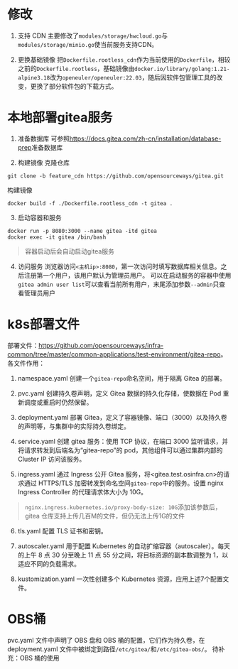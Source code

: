 ﻿# 修改

1. 支持 CDN
主要修改了`modules/storage/hwcloud.go`与`modules/storage/minio.go`使当前服务支持CDN。

2. 更换基础镜像
把`Dockerfile.rootless_cdn`作为当前使用的`Dockerfile`，相较之前的`Dockerfile.rootless`，基础镜像由`docker.io/library/golang:1.21-alpine3.18`改为`openeuler/openeuler:22.03`，随后因软件包管理工具的改变，更换了部分软件包的下载方式。

# 本地部署gitea服务

1. 准备数据库
可参照<https://docs.gitea.com/zh-cn/installation/database-prep>准备数据库

2. 构建镜像
克隆仓库
```
git clone -b feature_cdn https://github.com/opensourceways/gitea.git
```
构建镜像
```
docker build -f ./Dockerfile.rootless_cdn -t gitea . 
```

3. 启动容器和服务
```
docker run -p 8080:3000 --name gitea -itd gitea
docker exec -it gitea /bin/bash
```
> 容器启动后会自动启动gitea服务

4. 访问服务
浏览器访问`<主机ip>:8080`，第一次访问时填写数据库相关信息。之后注册第一个用户，该用户默认为管理员用户。
可以在启动服务的容器中使用`gitea admin user list`可以查看当前所有用户，末尾添加参数`--admin`只查看管理员用户

# k8s部署文件

部署文件：<https://github.com/opensourceways/infra-common/tree/master/common-applications/test-environment/gitea-repo>。各文件作用：
1. namespace.yaml
创建一个`gitea-repo`命名空间，用于隔离 Gitea 的部署。

2. pvc.yaml
创建持久卷声明，定义 Gitea 数据的持久化存储，使数据在 Pod 重新调度或重启时仍然保留。

3. deployment.yaml
部署 Gitea，定义了容器镜像、端口（3000）以及持久卷的声明等，与集群中的实际持久卷绑定。

4. service.yaml
创建 gitea 服务：使用 TCP 协议，在端口 3000 监听请求，并将请求转发到后端名为“gitea-repo”的 pod，其他组件可以通过集群内部的 Cluster IP 访问该服务。

5. ingress.yaml
通过 Ingress 公开 Gitea 服务，将<gitea.test.osinfra.cn>的请求通过 HTTPS/TLS 加密转发到命名空间`gitea-repo`中的服务。设置 nginx Ingress Controller 的代理请求体大小为 10G。
> `nginx.ingress.kubernetes.io/proxy-body-size: 10G`添加该参数后，gitea 仓库支持上传几百M的文件，但仍无法上传1G的文件

6. tls.yaml
配置 TLS 证书和密钥。

7. autoscaler.yaml
用于配置 Kubernetes 的自动扩缩容器（autoscaler）。每天的上午 8 点 30 分至晚上 11 点 55 分之间，将目标资源的副本数调整为 1，以适应不同的负载需求。

8. kustomization.yaml
一次性创建多个 Kubernetes 资源，应用上述7个配置文件。

# OBS桶
pvc.yaml 文件中声明了 OBS 盘和 OBS 桶的配置，它们作为持久卷，在 deployment.yaml 文件中被绑定到路径`/etc/gitea/`和`/etc/gitea-obs/`。
待补充：OBS 桶的使用
